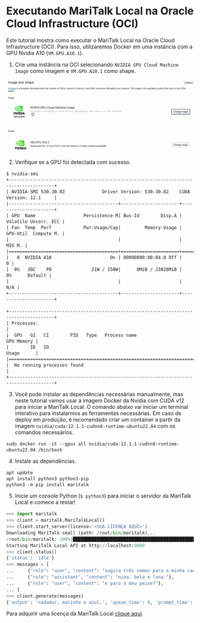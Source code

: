 # Executando MariTalk Local na Oracle Cloud Infrastructure (OCI)

Este tutorial mostra como executar o MariTalk Local na Oracle Cloud Infrastructure (OCI). Para isso, utilizaremos Docker em uma instância com a GPU Nvidia A10 (`VM.GPU.A10.1`).

1. Crie uma instância na OCI selecionando `NVIDIA GPU Cloud Machine Image` como imagem e `VM.GPU.A10.1` como shape.

![](/.github/imgs/oracle-screenshot.png)

2. Verifique se a GPU foi detectada com sucesso.

```
$ nvidia-smi
+---------------------------------------------------------------------------------------+
| NVIDIA-SMI 530.30.02              Driver Version: 530.30.02    CUDA Version: 12.1     |
|-----------------------------------------+----------------------+----------------------+
| GPU  Name                  Persistence-M| Bus-Id        Disp.A | Volatile Uncorr. ECC |
| Fan  Temp  Perf            Pwr:Usage/Cap|         Memory-Usage | GPU-Util  Compute M. |
|                                         |                      |               MIG M. |
|=========================================+======================+======================|
|   0  NVIDIA A10                      On | 00000000:00:04.0 Off |                    0 |
|  0%   38C    P8               21W / 150W|      0MiB / 23028MiB |      0%      Default |
|                                         |                      |                  N/A |
+-----------------------------------------+----------------------+----------------------+
                                                                                         
+---------------------------------------------------------------------------------------+
| Processes:                                                                            |
|  GPU   GI   CI        PID   Type   Process name                            GPU Memory |
|        ID   ID                                                             Usage      |
|=======================================================================================|
|  No running processes found                                                           |
+---------------------------------------------------------------------------------------+
```

3. Você pode instalar as dependências necessárias manualmente, mas neste tutorial vamos usar a imagem Docker da Nvidia com CUDA v12 para iniciar a MariTalk Local. O comando abaixo vai iniciar um terminal interativo para instalarmos as ferramentas necessárias. Em caso de deploy em produção, é recomendado criar um container a partir da imagem `nvidia/cuda:12.1.1-cudnn8-runtime-ubuntu22.04` com os comandos necessários.

```
sudo docker run -it --gpus all nvidia/cuda:12.1.1-cudnn8-runtime-ubuntu22.04 /bin/bash
```

4. Instale as dependências.

```
apt update
apt install python3 python3-pip
python3 -m pip install maritalk
```

5. Inicie um console Python (`$ python3`) para iniciar o servidor da MariTalk Local e comece a testar!

```python
>>> import maritalk
>>> client = maritalk.MariTalkLocal()
>>> client.start_server(license='<SUA LICENÇA AQUI>')
Downloading MariTalk-small (path: /root/bin/maritalk)...
/root/bin/maritalk: 100%|███████████████████████████████████████████████████████████████████████████████████████████████████████| 4.12G/4.12G [04:48<00:00, 14.3MB/s]
Starting MariTalk Local API at http://localhost:9000
>>> client.status()
{'status': 'idle'}
>>> messages = [
...     {"role": "user", "content": "sugira três nomes para a minha cachorra"},
...     {"role": "assistant", "content": "nina, bela e luna."},
...     {"role": "user", "content": "e para o meu peixe?"},
... ]
>>> client.generate(messages)
{'output': 'nadador, marinho e azul.', 'queue_time': 0, 'prompt_time': 270, 'generation_time': 143}
```

Para adquirir uma licença da MariTalk Local [clique aqui](https://maritaca.ai/#maritalk-local).